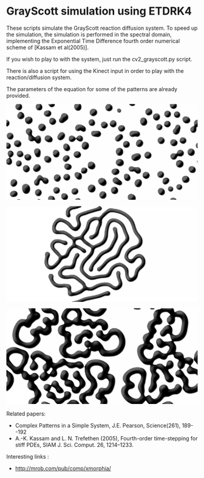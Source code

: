 # GrayScott simulation using ETDRK4

These scripts simulate the GrayScott reaction diffusion system. To speed up the simulation, the simulation is performed in the spectral domain, implementing the Exponential Time Difference fourth order numerical scheme of [Kassam et al(2005)].

If you wish to play to with the system, just run the cv2_grayscott.py script.

There is also a script for using the Kinect input in order to play with the reaction/diffusion system.

The parameters of the equation for some of the patterns are already provided.

![Solitons](https://raw.githubusercontent.com/jeremyfix/GrayScott/master/u-solitons.png)

![Worms](https://raw.githubusercontent.com/jeremyfix/GrayScott/master/u-worms.png)

![Spirals](https://raw.githubusercontent.com/jeremyfix/GrayScott/master/u-spirals.png)

Related papers:
- Complex Patterns in a Simple System, J.E. Pearson, Science(261), 189--192
- A.-K. Kassam and L. N. Trefethen (2005), Fourth-order time-stepping for stiff PDEs, SIAM J. Sci. Comput. 26, 1214–1233.


Interesting links : 
- http://mrob.com/pub/comp/xmorphia/
